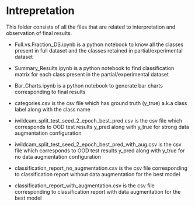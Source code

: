 # Intrepretation
This folder consists of all the files that are related to interpretation and observation of final results.

* Full.vs.Fraction_DS.ipynb is a python notebook to know all the classes present in full dataset and the classes retained in partial/experimental dataset

* Summary_Results.ipynb is a python notebook to find classification matrix for each class present in the partial/experimental dataset

* Bar_Charts.ipynb is a python notebook to generate bar charts corresponding to final results

* categories.csv is the csv file which has ground truth (y_true) a.k.a class label along with the class name

* iwildcam_split_test_seed_2_epoch_best_pred.csv is the csv file which corresponds to OOD test results y_pred along with y_true for strong data augmentation configuration

* iwildcam_split_test_seed_2_epoch_best_pred_with_aug.csv is the csv file which corresponds to OOD test results y_pred along with y_true for no data augmentation configuration

* classification_report_no_augmentation.csv is the csv file corresponding to classification report without data augmentation for the best model

* classification_report_with_augmentation.csv is the csv file corresponding to classification report with data augmentation for the best model
